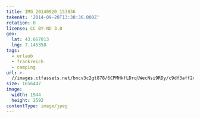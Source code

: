 ```yaml
---
title: IMG_20140920_153836
takenAt: '2014-09-20T13:38:36.000Z'
rotation: 0
license: CC BY-ND 3.0
geo:
  lat: 43.667013
  lng: 7.145358
tags:
  - urlaub
  - frankreich
  - camping
url: >-
  //images.ctfassets.net/bncv3c2gt878/6CPMHkfLDrqlWecNsi9RDy/c9df3aff2c1615c98ab7f8652bda6e28/img_20140920_153836_28208874202_o
size: 1656447
image:
  width: 1944
  height: 2592
contentType: image/jpeg
---
```


